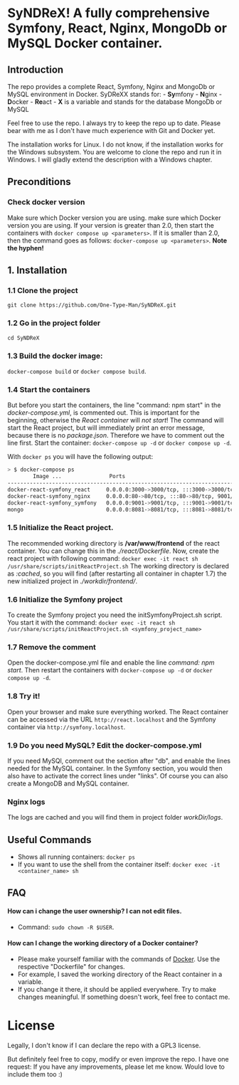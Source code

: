 # SyNDReX! A fully comprehensive Symfony, React, Nginx, MongoDb or MySQL Docker container.

## Introduction
The repo provides a complete React, Symfony, Nginx and MongoDb or MySQL environment in Docker.
SyDReXX stands for:
    - **Sy**mfony
    - **N**ginx
    - **D**ocker
    - **Re**act
    - **X** is a variable and stands for the database MongoDb or MySQL

Feel free to use the repo. I always try to keep the repo up to date. 
Please bear with me as I don't have much experience with Git and Docker yet.

The installation works for Linux. I do not know, if the installation works for the Windows subsystem. 
You are welcome to clone the repo and run it in Windows. I will gladly extend the description with a Windows chapter.

## Preconditions

### Check docker version
Make sure which Docker version you are using. make sure which Docker version you are using. 
If your version is greater than 2.0, then start the containers with `docker compose up <parameters>`.
If it is smaller than 2.0, then the command goes as follows: `docker-compose up <parameters>`. **Note the hyphen!**

## 1. Installation

### 1.1 Clone the project 
`git clone https://github.com/One-Type-Man/SyNDReX.git`

### 1.2 Go in the project folder
`cd SyNDReX`

### 1.3 Build the docker image:
`docker-compose build` or `docker compose build`. 

### 1.4 Start the containers
But before you start the containers, the line "command: npm start" in the _docker-compose.yml_, is commented out. This is important for the beginning, otherwise the _React container_ will *not start*! 
The command will start the React project, but will immediately print an error message, because there is no _package.json_. Therefore we have to comment out the line first.
Start the container: `docker-compose up -d` or `docker compose up -d`.

With `docker ps` you will have the following output:

```bash
> $ docker-compose ps
        Image ...               Ports                                                Names
--------------------------------------------------------------------------------------------------
docker-react-symfony_react     0.0.0.0:3000->3000/tcp, :::3000->3000/tcp            react
docker-react-symfony_nginx     0.0.0.0:80->80/tcp, :::80->80/tcp, 9001/tcp          nginx
docker-react-symfony_symfony   0.0.0.0:9001->9001/tcp, :::9001->9001/tcp            symfony
mongo                          0.0.0.0:8081->8081/tcp, :::8081->8081/tcp, 27017/tcp mongo_database
```

### 1.5 Initialize the React project. 
The recommended working directory is **/var/www/frontend** of the react container. You can change this in the _./react/Dockerfile_.
Now, create the react project with following command: `docker exec -it react sh /usr/share/scripts/initReactProject.sh`
The working directory is declared as _:cached_, so you will find (after restarting all container in chapter 1.7) the new initialized project in _./workdir/frontend/_.

### 1.6 Initialize the Symfony project
To create the Symfony project you need the initSymfonyProject.sh script. 
You start it with the command: `docker exec -it react sh /usr/share/scripts/initReactProject.sh <symfony_project_name>`

### 1.7 Remove the comment
Open the docker-compose.yml file and enable the line _command: npm start_. Then restart the containers with `docker-compose up -d` or `docker compose up -d`.

### 1.8 Try it!
Open your browser and make sure everything worked. 
The React container can be accessed via the URL `http://react.localhost` and the Symfony container via `http://symfony.localhost`.

### 1.9 Do you need MySQL? Edit the docker-compose.yml
If you need MySQl, comment out the section after "db", and enable the lines needed for the MySQL container.
In the Symfony section, you would then also have to activate the correct lines under "links". Of course you can also create a MongoDB and MySQL container.

### Nginx logs
The logs are cached and you will find them in project folder _workDir/logs_.

## Useful Commands

- Shows all running containers: `docker ps`
- If you want to use the shell from the container itself: `docker exec -it <container_name> sh`

## FAQ

#### How can i change the user ownership? I can not edit files. 
- Command: `sudo chown -R $USER`.

#### How can I change the working directory of a Docker container?
- Please make yourself familiar with the commands of [Docker](https://docs.docker.com/compose/). Use the respective "Dockerfile" for changes. 
- For example, I saved the working directory of the React container in a variable. 
- If you change it there, it should be applied everywhere. Try to make changes meaningful. If something doesn't work, feel free to contact me.

# License
Legally, I don't know if I can declare the repo with a GPL3 license.

But definitely feel free to copy, modify or even improve the repo. 
I have one request: If you have any improvements, please let me know. Would love to include them too :)